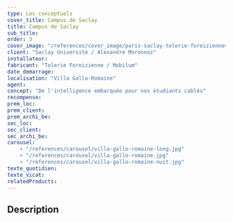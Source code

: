 ```yaml
---
type: Les conceptuels
cover_title: Campus de Saclay
title: Campus de Saclay
sub_title:
order: 3
cover_image: "/references/cover_image/paris-saclay-tolerie-foreiziennev2.jpg"
client: "Saclay Université / Alexandre Moronnoz"
installateur:
fabricant: "Tolerie Foreizienne / Mobilum"
date_demarrage:
localisation: "Villa Gallo-Romaine"
agent:
concept: "De l'intelligence embarquée pour nos étudiants cablés"
recompense:
prem_loc:
prem_client:
prem_archi_be:
sec_loc:
sec_client:
sec_archi_be:
carousel:
    - "/references/carousel/villa-gallo-romaine-long.jpg"
    - "/references/carousel/villa-gallo-romaine.jpg"
    - "/references/carousel/villa-gallo-romaine-nuit.jpg"
texte_quotidien:
texte_vicat:
relatedProducts:
---
```


## Description
